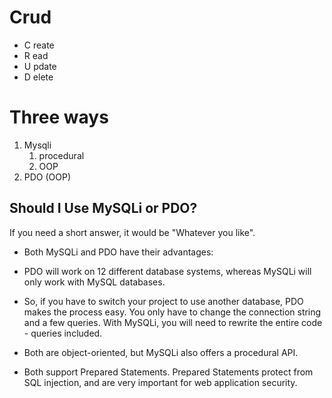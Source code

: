# Crud
- C reate
- R ead
- U pdate
- D elete

# Three ways

1. Mysqli
    1. procedural
    2. OOP
2. PDO (OOP)


## Should I Use MySQLi or PDO?
If you need a short answer, it would be "Whatever you like".

- Both MySQLi and PDO have their advantages:

- PDO will work on 12 different database systems, whereas MySQLi will only work with MySQL databases.

- So, if you have to switch your project to use another database, PDO makes the process easy. You only have to change the connection string and a few queries. With MySQLi, you will need to rewrite the entire code - queries included.

- Both are object-oriented, but MySQLi also offers a procedural API.

- Both support Prepared Statements. Prepared Statements protect from SQL injection, and are very important for web application security.